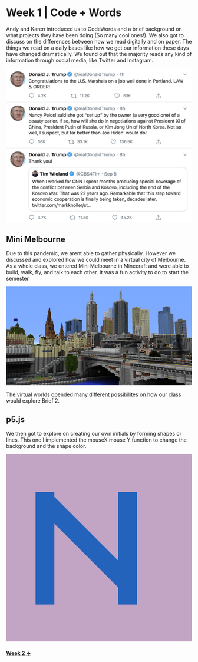 # Week 1 | Code + Words
Andy and Karen introduced us to CodeWords and a brief background on what projects they have been doing (So many cool ones!). We also got to discuss on the differences between how we read digitally and on paper. The things we read on a daily bases like how we get our information these days have changed dramatically. We found out that the majority reads any kind of information through social media, like Twitter and Instagram. 

<img src="donaldtrumptweet.JPG" width="600">

## Mini Melbourne
Due to this pandemic, we arent able to gather physically. However we discussed and explored how we could meet in a virtual city of Melbourne. As a whole class, we entered Mini Melbourne in Minecraft and were able to build, walk, fly, and talk to each other. It was a fun activity to do to start the semester. 

<img src="mindcraftmelbourne.png">

The virtual worlds opended many different possibilites on how our class would explore Brief 2.

## p5.js
We then got to explore on creating our own initials by forming shapes or lines. This one I implemented the mouseX mouse Y function to change the background and the shape color.

<img src="initial N.JPG" width="600">

#### [Week 2 ->](https://github.com/natnathania/Codewords-2020/blob/master/Week%202/readme.md)
